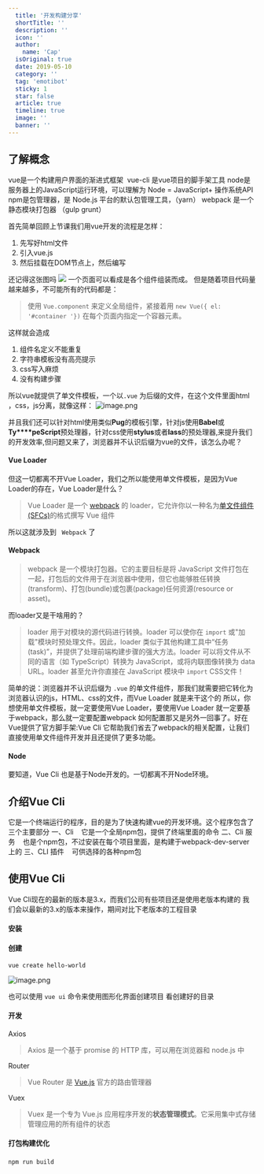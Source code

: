 ```yaml
---
  title: '开发构建分享'
  shortTitle: ''
  description: ''
  icon: ''
  author:
    name: 'Cap'
  isOriginal: true
  date: 2019-05-10
  category: ''
  tag: 'emotibot'
  sticky: 1
  star: false
  article: true
  timeline: true
  image: ''
  banner: ''
---
```


  ## 了解概念
vue是一个构建用户界面的渐进式框架 
vue-cli 是vue项目的脚手架工具
node是服务器上的JavaScript运行环境，可以理解为 Node = JavaScript+ 操作系统API
npm是包管理器，是 Node.js 平台的默认包管理工具，（yarn）
webpack 是一个静态模块打包器 （gulp grunt）

首先简单回顾上节课我们用vue开发的流程是怎样：

1. 先写好html文件
2. 引入vue.js
3. 然后挂载在DOM节点上，然后编写

还记得这张图吗
![](https://cdn.nlark.com/yuque/0/2019/png/297368/1556422147564-e90c91a7-5aa9-4d21-ba44-008774f99529.png#align=left&display=inline&height=217&originHeight=217&originWidth=568&status=done&width=568)
一个页面可以看成是各个组件组装而成。
但是随着项目代码量越来越多，不可能所有的代码都是：
> 使用 `Vue.component` 来定义全局组件，紧接着用 `new Vue({ el: '#container '})` 在每个页面内指定一个容器元素。

这样就会造成

1. 组件名定义不能重复
2. 字符串模板没有高亮提示
3. css写入麻烦
4. 没有构建步骤

所以vue就提供了单文件模板，一个以`.vue` 为后缀的文件，在这个文件里面html ，css，js分离，就像这样：
![image.png](https://cdn.nlark.com/yuque/0/2019/png/297368/1556433959745-2664f7d4-31c9-4ae4-87e9-d56504ba242c.png#align=left&display=inline&height=256&name=image.png&originHeight=256&originWidth=366&size=13730&status=done&width=366)

并且我们还可以针对html使用类似**Pug**的模板引擎，针对js使用**Babel**或**Ty****peScript**预处理器，针对css使用**stylus**或者**lass**的预处理器,来提升我们的开发效率,但问题又来了，浏览器并不认识后缀为vue的文件，该怎么办呢？
#### Vue Loader
但这一切都离不开Vue Loader，我们之所以能使用单文件模板，是因为Vue Loader的存在，Vue Loader是什么？
> Vue Loader 是一个 [webpack](https://webpack.js.org/) 的 loader，它允许你以一种名为[单文件组件 (SFCs)](https://vue-loader.vuejs.org/zh/spec.html)的格式撰写 Vue 组件


所以这就涉及到 ` Webpack` 了
#### Webpack 
> webpack 是一个模块打包器。它的主要目标是将 JavaScript 文件打包在一起，打包后的文件用于在浏览器中使用，但它也能够胜任转换(transform)、打包(bundle)或包裹(package)任何资源(resource or asset)。

而loader又是干啥用的？
> loader 用于对模块的源代码进行转换。loader 可以使你在 `import` 或"加载"模块时预处理文件。因此，loader 类似于其他构建工具中“任务(task)”，并提供了处理前端构建步骤的强大方法。loader 可以将文件从不同的语言（如 TypeScript）转换为 JavaScript，或将内联图像转换为 data URL。loader 甚至允许你直接在 JavaScript 模块中 `import` CSS文件！

简单的说：浏览器并不认识后缀为 `.vue` 的单文件组件，那我们就需要把它转化为浏览器认识的js，HTML、css的文件，而Vue Loader 就是来干这个的
所以，你想使用单文件模板，就一定要使用Vue Loader，要使用Vue Loader 就一定要基于webpack，那么就一定要配置webpack
如何配置那又是另外一回事了。好在Vue提供了官方脚手架:Vue Cli 它帮助我们省去了webpack的相关配置，让我们直接使用单文件组件开发并且还提供了更多功能。
#### Node
要知道，Vue Cli 也是基于Node开发的。一切都离不开Node环境。

## 介绍Vue Cli
它是一个终端运行的程序，目的是为了快速构建vue的开发环境。这个程序包含了三个主要部分
一、Cli    它是一个全局npm包，提供了终端里面的命令
二、Cli 服务    也是个npm包，不过安装在每个项目里面，是构建于webpack-dev-server上的
三、CLI 插件    可供选择的各种npm包

## 使用Vue Cli
Vue Cli现在的最新的版本是3.x，而我们公司有些项目还是使用老版本构建的
我们会以最新的3.x的版本来操作，期间对比下老版本的工程目录

#### 安装
#### 创建
`vue create hello-world`

![image.png](https://cdn.nlark.com/yuque/0/2019/png/297368/1557198250674-8ed61802-ba37-4d8b-84b3-0266f1888163.png#align=left&display=inline&height=254&name=image.png&originHeight=254&originWidth=390&size=9721&status=done&width=390)


也可以使用 `vue ui` 命令来使用图形化界面创建项目
看创建好的目录
#### 开发
Axios
> Axios 是一个基于 promise 的 HTTP 库，可以用在浏览器和 node.js 中


Router
> Vue Router 是 [Vue.js](http://cn.vuejs.org/) 官方的路由管理器


Vuex
> Vuex 是一个专为 Vue.js 应用程序开发的**状态管理模式**。它采用集中式存储管理应用的所有组件的状态



#### 打包构建优化
`npm run build` 



